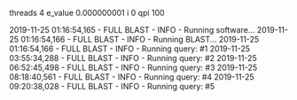 threads 4
e_value 0.000000001
i 0
qpi 100

2019-11-25 01:16:54,165 - FULL BLAST - INFO - Running software...
2019-11-25 01:16:54,166 - FULL BLAST - INFO - Running BLAST...
2019-11-25 01:16:54,166 - FULL BLAST - INFO - Running query: #1
2019-11-25 03:55:34,288 - FULL BLAST - INFO - Running query: #2
2019-11-25 06:52:45,498 - FULL BLAST - INFO - Running query: #3
2019-11-25 08:18:40,561 - FULL BLAST - INFO - Running query: #4
2019-11-25 09:20:38,028 - FULL BLAST - INFO - Running query: #5

